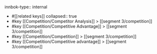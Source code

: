 innbok-type:: internal
- #[[related keys]]
collapsed:: true
- #key [[Competition/Competitor Analysis]] > [[segment 3/competition]]
- #key [[Competition/Competitive Advantage]] > [[segment 3/competition]]
- #key [[Competition/Competition]] > [[segment 3/competition]]
- #key [[Competition/Competitive advantage]] > [[segment 3/competition]]




